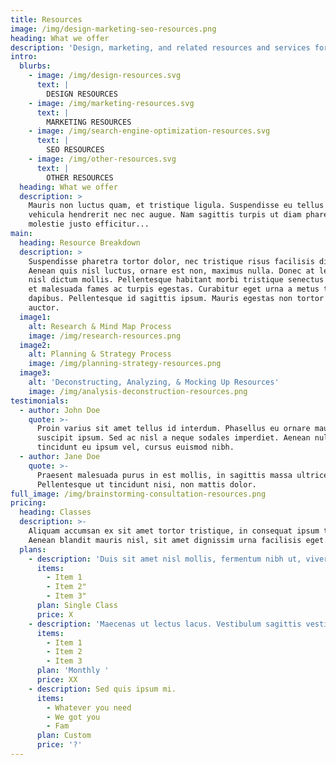 ```yaml
---
title: Resources
image: /img/design-marketing-seo-resources.png
heading: What we offer
description: 'Design, marketing, and related resources and services for freelancers.'
intro:
  blurbs:
    - image: /img/design-resources.svg
      text: |
        DESIGN RESOURCES
    - image: /img/marketing-resources.svg
      text: |
        MARKETING RESOURCES
    - image: /img/search-engine-optimization-resources.svg
      text: |
        SEO RESOURCES
    - image: /img/other-resources.svg
      text: |
        OTHER RESOURCES
  heading: What we offer
  description: >
    Mauris non luctus quam, et tristique ligula. Suspendisse eu tellus a nisi
    vehicula hendrerit nec nec augue. Nam sagittis turpis ut diam pharetra, in
    molestie justo efficitur...
main:
  heading: Resource Breakdown
  description: >
    Suspendisse pharetra tortor dolor, nec tristique risus facilisis dictum.
    Aenean quis nisl luctus, ornare est non, maximus nulla. Donec at lectus nec
    nisl dictum mollis. Pellentesque habitant morbi tristique senectus et netus
    et malesuada fames ac turpis egestas. Curabitur eget urna a metus tempus
    dapibus. Pellentesque id sagittis ipsum. Mauris egestas non tortor nec
    auctor.
  image1:
    alt: Research & Mind Map Process
    image: /img/research-resources.png
  image2:
    alt: Planning & Strategy Process
    image: /img/planning-strategy-resources.png
  image3:
    alt: 'Deconstructing, Analyzing, & Mocking Up Resources'
    image: /img/analysis-deconstruction-resources.png
testimonials:
  - author: John Doe
    quote: >-
      Proin varius sit amet tellus id interdum. Phasellus eu ornare mauris, at
      suscipit ipsum. Sed ac nisl a neque sodales imperdiet. Aenean nulla eros,
      tincidunt eu ipsum vel, cursus euismod nibh.
  - author: Jane Doe
    quote: >-
      Praesent malesuada purus in est mollis, in sagittis massa ultrices.
      Pellentesque ut tincidunt nisi, non mattis dolor.
full_image: /img/brainstorming-consultation-resources.png
pricing:
  heading: Classes
  description: >-
    Aliquam accumsan ex sit amet tortor tristique, in consequat ipsum tincidunt.
    Aenean blandit mauris nisl, sit amet dignissim urna facilisis eget.
  plans:
    - description: 'Duis sit amet nisl mollis, fermentum nibh ut, viverra turpis.'
      items:
        - Item 1
        - Item 2"
        - Item 3"
      plan: Single Class
      price: X
    - description: 'Maecenas ut lectus lacus. Vestibulum sagittis vestibulum venenatis. '
      items:
        - Item 1
        - Item 2
        - Item 3
      plan: 'Monthly '
      price: XX
    - description: Sed quis ipsum mi.
      items:
        - Whatever you need
        - We got you
        - Fam
      plan: Custom
      price: '?'
---
```


